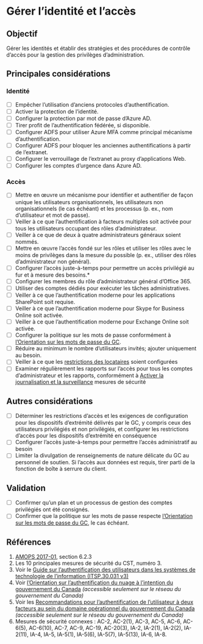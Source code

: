 # Gérer l’identité et l’accès

## Objectif

Gérer les identités et établir des stratégies et des procédures de contrôle d’accès pour la gestion des privilèges d’administration.

## Principales considérations

### Identité

* [ ] Empêcher l’utilisation d’anciens protocoles d’authentification.
* [ ] Activer la protection de l’identité.
* [ ] Configurer la protection par mot de passe d’Azure AD.
* [ ] Tirer profit de l’authentification fédérée, si disponible.
* [ ] Configurer ADFS pour utiliser Azure MFA comme principal mécanisme d’authentification.
* [ ] Configurer ADFS pour bloquer les anciennes authentifications à partir de l’extranet.
* [ ] Configurer le verrouillage de l’extranet au proxy d’applications Web.
* [ ] Configurer les comptes d’urgence dans Azure AD.

### Accès

* [ ]  Mettre en œuvre un mécanisme pour identifier et authentifier de façon unique les utilisateurs organisationnels, les utilisateurs non organisationnels (le cas échéant) et les processus (p. ex., nom d’utilisateur et mot de passe).
* [ ]  Veiller à ce que l’authentification à facteurs multiples soit activée pour tous les utilisateurs occupant des rôles d’administrateur.
* [ ]  Veiller à ce que de deux à quatre administrateurs généraux soient nommés.
* [ ]  Mettre en œuvre l’accès fondé sur les rôles et utiliser les rôles avec le moins de privilèges dans la mesure du possible (p. ex., utiliser des rôles d’administrateur non général).
* [ ]  Configurer l’accès juste-à-temps pour permettre un accès privilégié au fur et à mesure des besoins.*
* [ ]  Configurer les membres du rôle d’administrateur général d’Office 365.
* [ ]  Utiliser des comptes dédiés pour exécuter les tâches administratives.
* [ ]  Veiller à ce que l’authentification moderne pour les applications SharePoint soit requise.
* [ ]  Veiller à ce que l’authentification moderne pour Skype for Business Online soit activée.
* [ ]  Veiller à ce que l’authentification moderne pour Exchange Online soit activée.
* [ ]  Configurer la politique sur les mots de passe conformément à [l’Orientation sur les mots de passe du GC](https://www.canada.ca/fr/gouvernement/systeme/gouvernement-numerique/orientation-sur-mots-passe.html).
* [ ]  Réduire au minimum le nombre d’utilisateurs invités; ajouter uniquement au besoin.
* [ ]  Veiller à ce que les [restrictions des locataires](https://docs.microsoft.com/en-us/azure/active-directory/manage-apps/tenant-restrictions) soient configurées
* [ ] Examiner régulièrement les rapports sur l’accès pour tous les comptes d’administrateur et les rapports, conformément à [Activer la journalisation et la surveillance](04_Activer-la-journalisation-et-la-surveillance.md) mesures de sécurité

## Autres considérations

* [ ] Déterminer les restrictions d’accès et les exigences de configuration pour les dispositifs d’extrémité délivrés par le GC, y compris ceux des utilisateurs privilégiés et non privilégiés, et configurer les restrictions d’accès pour les dispositifs d’extrémité en conséquence
* [ ] Configurer l’accès juste-à-temps pour permettre l’accès administratif au besoin
* [ ] Limiter la divulgation de renseignements de nature délicate du GC au personnel de soutien. Si l’accès aux données est requis, tirer parti de la fonction de boîte à serrure du client.

## Validation

* [ ] Confirmer qu’un plan et un processus de gestion des comptes privilégiés ont été consignés.
* [ ] Confirmer que la politique sur les mots de passe respecte [l’Orientation sur les mots de passe du GC](https://www.canada.ca/fr/gouvernement/systeme/gouvernement-numerique/orientation-sur-mots-passe.html), le cas échéant.

## Références

1. [AMOPS 2017-01](https://www.canada.ca/en/treasury-board-secretariat/services/access-information-privacy/security-identity-management/direction-secure-use-commercial-cloud-services-spin.html), section 6.2.3
2. Les 10 principales mesures de sécurité du CST, numéro 3.
3. Voir le [Guide sur l’authentification des utilisateurs dans les systèmes de technologie de l’information (ITSP.30.031 v3)](https://cyber.gc.ca/fr/orientation/guide-sur-lauthentification-des-utilisateurs-dans-les-systemes-de-technologie-de)
4. Voir [l’Orientation sur l’authentification du nuage à l’intention du gouvernement du Canada](https://intranet.canada.ca/wg-tg/cagc-angc-fra.asp) *_(accessible seulement sur le réseau du gouvernement du Canada)_*
5. Voir les [Recommandations pour l’authentification de l’utilisateur à deux facteurs au sein du domaine opérationnel du gouvernement du Canada](https://intranet.canada.ca/wg-tg/rtua-rafu-fra.asp) *_(accessible seulement sur le réseau du gouvernement du Canada)_*
6. Mesures de sécurité connexes : AC-2, AC-2(1), AC-3, AC-5, AC-6, AC-6(5), AC-6(10), AC-7, AC-9, AC-19, AC-20(3), IA-2, IA-2(1), IA-2(2), IA-2(11), IA-4, IA-5, IA-5(1), IA-5(6), IA-5(7), IA-5(13), IA-6, IA-8.
